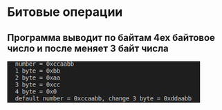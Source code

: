 # Битовые операции
## Программа выводит по байтам 4ех байтовое число и после меняет 3 байт числа
![bit](/picture/Bit.png)
